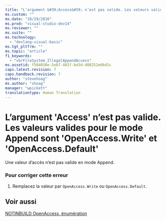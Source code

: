 ```yaml
---
title: "L’argument &#39;Access&#39; n’est pas valide. Les valeurs valides pour le mode Append sont &#39;OpenAccess.Write&#39; et &#39;OpenAccess.Default&#39; | Microsoft Docs"
ms.custom: ""
ms.date: "10/29/2016"
ms.prod: "visual-studio-dev14"
ms.reviewer: ""
ms.suite: ""
ms.technology: 
  - "devlang-visual-basic"
ms.tgt_pltfrm: ""
ms.topic: "article"
f1_keywords: 
  - "vbrFileSystem_IllegalAppendAccess"
ms.assetid: f584056e-5eb7-401f-b43d-d08252e66d1c
caps.latest.revision: 7
caps.handback.revision: 7
author: "stevehoag"
ms.author: "shoag"
manager: "wpickett"
translationtype: Human Translation
---
```

# L’argument &#39;Access&#39; n’est pas valide. Les valeurs valides pour le mode Append sont &#39;OpenAccess.Write&#39; et &#39;OpenAccess.Default&#39;
Une valeur d’accès n’est pas valide en mode Append.  
  
### Pour corriger cette erreur  
  
1.  Remplacez la valeur par `OpenAccess.Write` ou `OpenAccess.Default`.  
  
## Voir aussi  
 [NOTINBUILD OpenAccess, énumération](http://msdn.microsoft.com/fr-fr/90e29e92-1535-4754-9951-4579ccc8eda1)